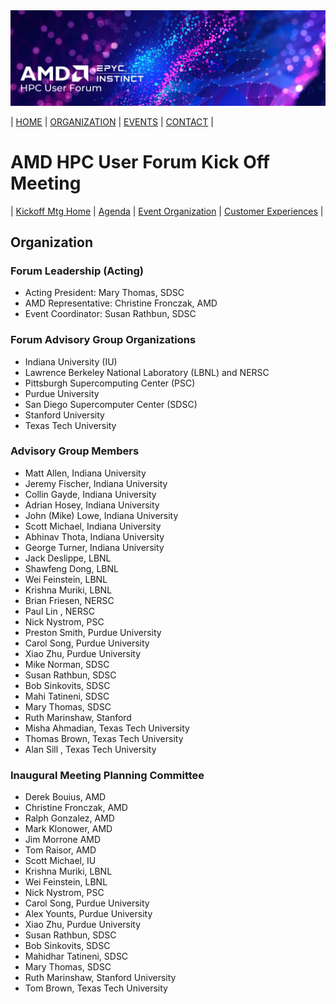 <img src="../../images/Smaller-AMDHPCUserTraining_header.png" alt="Comet Rack View" width="700px" />


| [HOME](https://amdhpcuserforum.github.io) | [ORGANIZATION](https://amdhpcuserforum.github.io/organization) | [EVENTS](https://amdhpcuserforum.github.io/events) | [CONTACT](https://amdhpcuserforum.github.io/contact) |

 
# AMD HPC User Forum Kick Off Meeting

| [Kickoff Mtg Home](https://amdhpcuserforum.github.io/events/kickoff) | [Agenda](https://amdhpcuserforum.github.io/events/kickoff/agenda) | [Event Organization](https://amdhpcuserforum.github.io/events/kickoff/organization)  | [Customer Experiences](https://amdhpcuserforum.github.io/events/kickoff/custexp)  |


## Organization
 
### Forum Leadership (Acting)

* Acting President: Mary Thomas, SDSC
* AMD Representative:  Christine Fronczak, AMD
* Event Coordinator: Susan Rathbun, SDSC

### Forum Advisory Group Organizations
* Indiana University (IU)
* Lawrence Berkeley National Laboratory (LBNL) and NERSC
* Pittsburgh Supercomputing Center (PSC)
* Purdue University
* San Diego Supercomputer Center (SDSC)
* Stanford University
* Texas Tech University
 
### Advisory Group Members
* Matt Allen, Indiana University
* Jeremy Fischer, Indiana University
* Collin Gayde, Indiana University
* Adrian Hosey, Indiana University
* John (Mike) Lowe, Indiana University
* Scott Michael, Indiana University
* Abhinav Thota, Indiana University
* George Turner, Indiana University
* Jack Deslippe, LBNL
* Shawfeng Dong, LBNL
* Wei Feinstein, LBNL
* Krishna Muriki, LBNL
* Brian Friesen, NERSC
* Paul Lin , NERSC
* Nick Nystrom, PSC
* Preston Smith, Purdue University
* Carol Song, Purdue University
* Xiao Zhu, Purdue University
* Mike Norman, SDSC
* Susan Rathbun, SDSC
* Bob Sinkovits, SDSC
* Mahi Tatineni, SDSC
* Mary Thomas, SDSC
* Ruth Marinshaw, Stanford
* Misha Ahmadian, Texas Tech University
* Thomas Brown, Texas Tech University
* Alan Sill , Texas Tech University
 

### Inaugural Meeting Planning Committee
* Derek Bouius, AMD
* Christine Fronczak, AMD
* Ralph Gonzalez, AMD
* Mark Klonower, AMD
* Jim Morrone AMD
* Tom Raisor, AMD
* Scott Michael, IU
* Krishna Muriki, LBNL
* Wei Feinstein, LBNL
* Nick Nystrom, PSC
* Carol Song, Purdue University
* Alex Younts, Purdue University
* Xiao Zhu, Purdue University
* Susan Rathbun, SDSC
* Bob Sinkovits, SDSC
* Mahidhar Tatineni, SDSC
* Mary Thomas, SDSC
* Ruth Marinshaw, Stanford University
* Tom Brown, Texas Tech University
